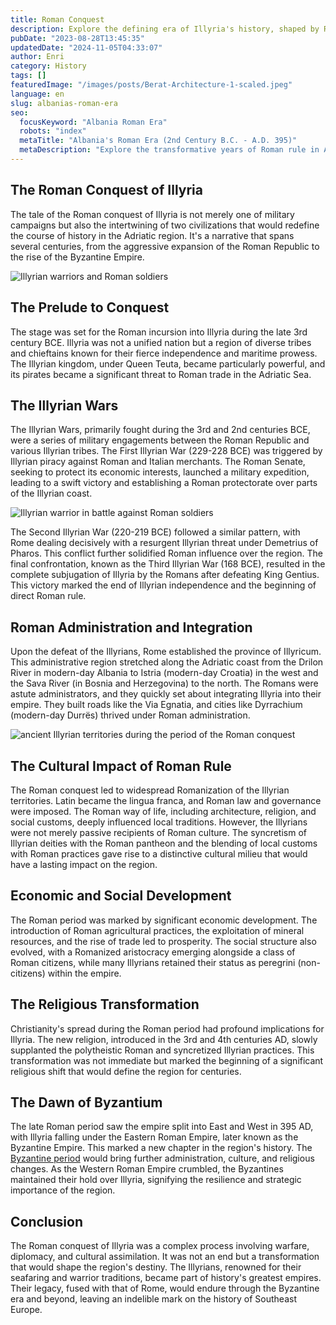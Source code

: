 ```yaml
---
title: Roman Conquest
description: Explore the defining era of Illyria's history, shaped by Roman conflicts, cultural evolution, and the emergence of Byzantine influence.
pubDate: "2023-08-28T13:45:35"
updatedDate: "2024-11-05T04:33:07"
author: Enri
category: History
tags: []
featuredImage: "/images/posts/Berat-Architecture-1-scaled.jpeg"
language: en
slug: albanias-roman-era
seo:
  focusKeyword: "Albania Roman Era"
  robots: "index"
  metaTitle: "Albania's Roman Era (2nd Century B.C. - A.D. 395)"
  metaDescription: "Explore the transformative years of Roman rule in Albania. From conquest to cultural assimilation, discover how Roman control shaped the land and its people."
---
```


## The Roman Conquest of Illyria

The tale of the Roman conquest of Illyria is not merely one of military campaigns but also the intertwining of two civilizations that would redefine the course of history in the Adriatic region. It's a narrative that spans several centuries, from the aggressive expansion of the Roman Republic to the rise of the Byzantine Empire.

![Illyrian warriors and Roman soldiers](/images/posts/Illyrian-warriors-and-Roman-soldiers-1024x585.jpeg)

## The Prelude to Conquest

The stage was set for the Roman incursion into Illyria during the late 3rd century BCE. Illyria was not a unified nation but a region of diverse tribes and chieftains known for their fierce independence and maritime prowess. The Illyrian kingdom, under Queen Teuta, became particularly powerful, and its pirates became a significant threat to Roman trade in the Adriatic Sea.

## The Illyrian Wars

The Illyrian Wars, primarily fought during the 3rd and 2nd centuries BCE, were a series of military engagements between the Roman Republic and various Illyrian tribes. The First Illyrian War (229-228 BCE) was triggered by Illyrian piracy against Roman and Italian merchants. The Roman Senate, seeking to protect its economic interests, launched a military expedition, leading to a swift victory and establishing a Roman protectorate over parts of the Illyrian coast.

![Illyrian warrior in battle against Roman soldiers](/images/posts/Illyrian-warrior-in-battle-against-Roman-soldiers-1024x585.jpeg)

The Second Illyrian War (220-219 BCE) followed a similar pattern, with Rome dealing decisively with a resurgent Illyrian threat under Demetrius of Pharos. This conflict further solidified Roman influence over the region. The final confrontation, known as the Third Illyrian War (168 BCE), resulted in the complete subjugation of Illyria by the Romans after defeating King Gentius. This victory marked the end of Illyrian independence and the beginning of direct Roman rule.

## Roman Administration and Integration

Upon the defeat of the Illyrians, Rome established the province of Illyricum. This administrative region stretched along the Adriatic coast from the Drilon River in modern-day Albania to Istria (modern-day Croatia) in the west and the Sava River (in Bosnia and Herzegovina) to the north. The Romans were astute administrators, and they quickly set about integrating Illyria into their empire. They built roads like the Via Egnatia, and cities like Dyrrachium (modern-day Durrës) thrived under Roman administration.

![ancient Illyrian territories during the period of the Roman conquest](/images/posts/ancient-Illyrian-territories-during-the-period-of-the-Roman-conquest-1024x585.jpeg)

## The Cultural Impact of Roman Rule

The Roman conquest led to widespread Romanization of the Illyrian territories. Latin became the lingua franca, and Roman law and governance were imposed. The Roman way of life, including architecture, religion, and social customs, deeply influenced local traditions. However, the Illyrians were not merely passive recipients of Roman culture. The syncretism of Illyrian deities with the Roman pantheon and the blending of local customs with Roman practices gave rise to a distinctive cultural milieu that would have a lasting impact on the region.

## Economic and Social Development

The Roman period was marked by significant economic development. The introduction of Roman agricultural practices, the exploitation of mineral resources, and the rise of trade led to prosperity. The social structure also evolved, with a Romanized aristocracy emerging alongside a class of Roman citizens, while many Illyrians retained their status as peregrini (non-citizens) within the empire.

## The Religious Transformation

Christianity's spread during the Roman period had profound implications for Illyria. The new religion, introduced in the 3rd and 4th centuries AD, slowly supplanted the polytheistic Roman and syncretized Illyrian practices. This transformation was not immediate but marked the beginning of a significant religious shift that would define the region for centuries.

## The Dawn of Byzantium

The late Roman period saw the empire split into East and West in 395 AD, with Illyria falling under the Eastern Roman Empire, later known as the Byzantine Empire. This marked a new chapter in the region's history. The [Byzantine period](https://albaniavisit.com/byzantine-era-albania/) would bring further administration, culture, and religious changes. As the Western Roman Empire crumbled, the Byzantines maintained their hold over Illyria, signifying the resilience and strategic importance of the region.

## Conclusion

The Roman conquest of Illyria was a complex process involving warfare, diplomacy, and cultural assimilation. It was not an end but a transformation that would shape the region's destiny. The Illyrians, renowned for their seafaring and warrior traditions, became part of history's greatest empires. Their legacy, fused with that of Rome, would endure through the Byzantine era and beyond, leaving an indelible mark on the history of Southeast Europe.

